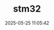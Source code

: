---
pageComponent:
  name: Catalogue
  data:
    key: 01.one
title: stm32
date: 2025-05-25 11:05:42
permalink: /one/
sidebar: false
article: false
comment: false
editLink: false
---